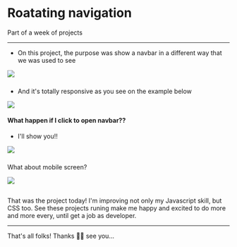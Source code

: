 # Roatating navigation
Part of a week of projects

-------------

- On this project, the purpose was show a navbar in a different way that we was used to see

<div>
    <img alt"normal" src="https://imgur.com/tVKlX5G.png" />
</div>

###

- And it's totally responsive as you see on the example below

<div>
    <img alt"normal" src="https://i.imgur.com/8CLs2nL.png" />
</div>

#### What happen if I click to open navbar??
- I'll show you!!
<div>
    <img alt"normal" src="https://i.imgur.com/2I7Eqke.png" />
</div>

###

What about mobile screen?
<div>
    <img alt"normal" src="https://i.imgur.com/bMCTldl.png" />
</div>

##

That was the project today! I'm improving not only my Javascript skill, but CSS too. See these projects runing make me happy and excited to do more and more every, until get a job as developer.

-----

That's all folks! Thanks 🥷🥷 see you...
